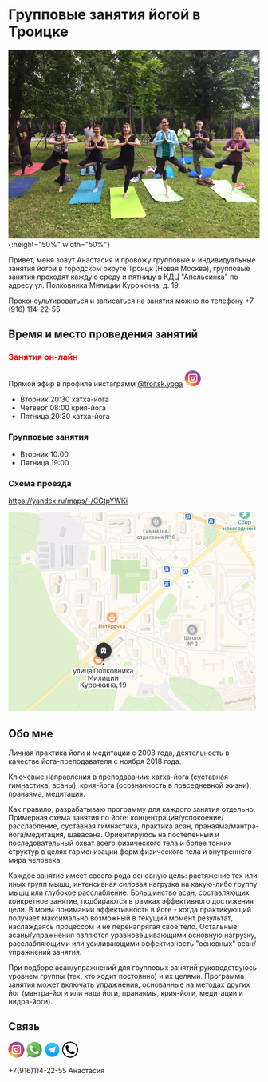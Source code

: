 # Групповые занятия йогой в Троицке

![Заглавное изображение](joga.jpg "Йога в Троицке"){:height="50%" width="50%"}

Привет, меня зовут Анастасия и провожу групповые и индивидуальные занятия йогой в городском округе Троицк (Новая Москва), групповые занятия проходят каждую среду и пятницу в КДЦ "Апельсинка" по адресу ул. Полковника Милиции Курочкина, д. 19.

Проконсультироваться и записаться на занятия можно по телефону +7 (916) 114-22-55

## Время и место проведения занятий

### <div style="color: red">Занятия он-лайн</div>

Прямой эфир в профиле инстаграмм [@troitsk.yoga](http://instagram.com/troitsk.yoga) [![Instagram](instagram.png "Instagram")](http://instagram.com/troitsk.yoga/)
* Вторник 20:30 хатха-йога
* Четверг 08:00 крия-йога
* Пятница 20:30 хатха-йога

### Групповые занятия

* Вторник 10:00
* Пятница 19:00

### Схема проезда

<https://yandex.ru/maps/-/CGtpYWKi>

![Карта проезда](transfer.png)

## Обо мне

Личная практика йоги и медитации с 2008 года, деятельность в качестве йога-преподавателя с ноября 2018 года.  

Ключевые направления в преподавании: хатха-йога (суставная гимнастика, асаны), крия-йога (осознанность в повседневной жизни), пранаяма, медитация.

Как правило, разрабатываю программу для каждого занятия отдельно. Примерная схема занятия по йоге: концентрация/успокоение/расслабление, суставная гимнастика, практика асан, пранаяма/мантра-йога/медитация, шавасана. Ориентируюсь на постепенный и последовательный охват всего физического тела и более тонких структур в целях гармонизации форм физического тела и внутреннего мира человека.

Каждое занятие имеет своего рода основную цель: растяжение тех или иных групп мышц, интенсивная силовая нагрузка на какую-либо группу мышц или глубокое расслабление. Большинство асан, составляющих конкретное занятие, подбираются в рамках эффективного достижения цели. В моем понимании эффективность в йоге - когда практикующий получает максимально возможный в текущий момент результат, наслаждаясь процессом и не перенапрягая свое тело. Остальные асаны/упражнения являются уравновешивающими основную нагрузку, расслабляющими или усиливающими эффективность "основных" асан/упражнений занятия.

При подборе асан/упражнений для групповых занятий руководствуюсь уровнем группы (тех, кто ходит постоянно) и их целями. Программа занятия может включать упражнения, основанные на методах других йог (мантра-йоги или нада йоги, пранаямы, крия-йоги, медитации и нидра-йоги).

## Связь

[![Instagram](instagram.png "Instagram")](http://instagram.com/troitsk.yoga/)
[![WhatsApp](whatsapp.png "WhatsApp")](https://api.whatsapp.com/send?phone=79161142255)
[![Telegram](telegram.png "Telegram")](https://t.me/troitsk_yoga)
[![Phone](phone.png "Phone")](tel://+79161142255)

+7(916)114-22-55 Анастасия
